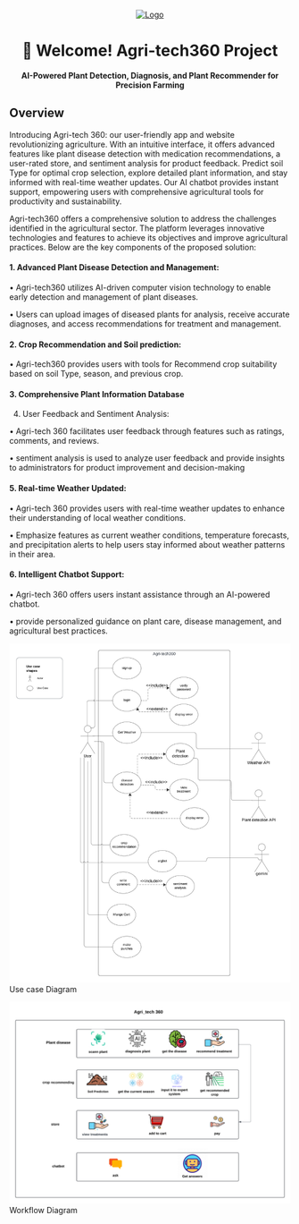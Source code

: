 <br />
<div align="center">
  <a href="https://github.com/othneildrew/Best-README-Template">
    <img src="https://github.com/shadymohamed532001/SmartSoil/assets/126605393/ab959f5b-b246-4af1-ac7f-4422b0ea48d9" alt="Logo" width="300" height="200">
  </a>  
  
# 👋 Welcome! Agri-tech360 Project

<b>AI-Powered Plant Detection, Diagnosis, and Plant Recommender for Precision Farming
</b>
</div>

## Overview

Introducing Agri-tech 360: our user-friendly app and website revolutionizing agriculture. With an intuitive interface, it offers advanced features like plant disease detection with medication recommendations, a user-rated store, and sentiment analysis for product feedback. Predict soil Type for optimal crop selection, explore detailed plant information, and stay informed with real-time weather updates. Our AI chatbot provides instant support, empowering users with comprehensive agricultural tools for productivity and sustainability.

Agri-tech360 offers a comprehensive solution to address the challenges identified in the agricultural sector. The platform leverages innovative technologies and features to achieve its objectives and improve agricultural practices. Below are the key components of the proposed solution:

#### 1.	Advanced Plant Disease Detection and Management:

•	Agri-tech360 utilizes AI-driven computer vision technology to enable early detection and management of plant diseases.

•	Users can upload images of diseased plants for analysis, receive accurate diagnoses, and access recommendations for treatment and management.

#### 2.	Crop Recommendation and Soil prediction:

•	Agri-tech360 provides users with tools for Recommend crop suitability based on soil Type, season, and previous crop.

#### 3.	Comprehensive Plant Information Database

4.	User Feedback and Sentiment Analysis:

•	Agri-tech 360 facilitates user feedback through features such as ratings, comments, and reviews.

•	sentiment analysis is used to analyze user feedback and provide insights to administrators for product improvement and decision-making

#### 5.	Real-time Weather Updated:

•	Agri-tech 360 provides users with real-time weather updates to enhance their understanding of local weather conditions.

•	Emphasize features as current weather conditions, temperature forecasts, and precipitation alerts to help users stay informed about weather patterns in their area.

#### 6.	Intelligent Chatbot Support:

•	Agri-tech 360 offers users instant assistance through an AI-powered chatbot.

•	provide personalized guidance on plant care, disease management, and agricultural best practices.


![alt text](Use_Case.png)
<span>Use case Diagram</span>

![alt text](Work_Flow.png)
<span>Workflow Diagram</span>